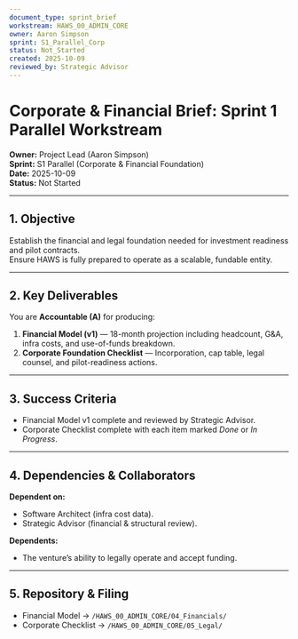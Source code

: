 ```yaml
---
document_type: sprint_brief
workstream: HAWS_00_ADMIN_CORE
owner: Aaron Simpson
sprint: S1_Parallel_Corp
status: Not_Started
created: 2025-10-09
reviewed_by: Strategic Advisor
---
```


# Corporate & Financial Brief: Sprint 1 Parallel Workstream

**Owner:** Project Lead (Aaron Simpson)  
**Sprint:** S1 Parallel (Corporate & Financial Foundation)  
**Date:** 2025-10-09  
**Status:** Not Started  

---

## 1. Objective
Establish the financial and legal foundation needed for investment readiness and pilot contracts.  
Ensure HAWS is fully prepared to operate as a scalable, fundable entity.

---

## 2. Key Deliverables
You are **Accountable (A)** for producing:

1. **Financial Model (v1)** — 18-month projection including headcount, G&A, infra costs, and use-of-funds breakdown.  
2. **Corporate Foundation Checklist** — Incorporation, cap table, legal counsel, and pilot-readiness actions.

---

## 3. Success Criteria
- Financial Model v1 complete and reviewed by Strategic Advisor.  
- Corporate Checklist complete with each item marked *Done* or *In Progress*.

---

## 4. Dependencies & Collaborators
**Dependent on:**  
- Software Architect (infra cost data).  
- Strategic Advisor (financial & structural review).

**Dependents:**  
- The venture’s ability to legally operate and accept funding.

---

## 5. Repository & Filing
- Financial Model → `/HAWS_00_ADMIN_CORE/04_Financials/`  
- Corporate Checklist → `/HAWS_00_ADMIN_CORE/05_Legal/`
